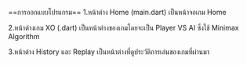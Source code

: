 ==การออกแบบโปรแกรม==
1.หน้าต่าง Home (main.dart)
เป็นหน้าจอเกม Home

2.หน้าต่างเกม XO (.dart)
เป็นหน้าต่างของเกมโดยจะเป็น Player VS AI ซึ่งใช้ Minimax Algorithm

3.หน้าต่าง History และ Replay
เป็นหน้าต่างที่ดูประวัติการเล่นของเกมที่ผ่านมา
